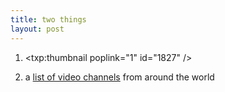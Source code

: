 ```yaml
---
title: two things    
layout: post
---
```


1. <span class="pic3"><txp:thumbnail poplink="1" id="1827" /></span> 

2. a [list of video channels][1] from around the world

 [1]: http://docs.google.com/View?docid=dhhtnf32_4942hjt7rkfd